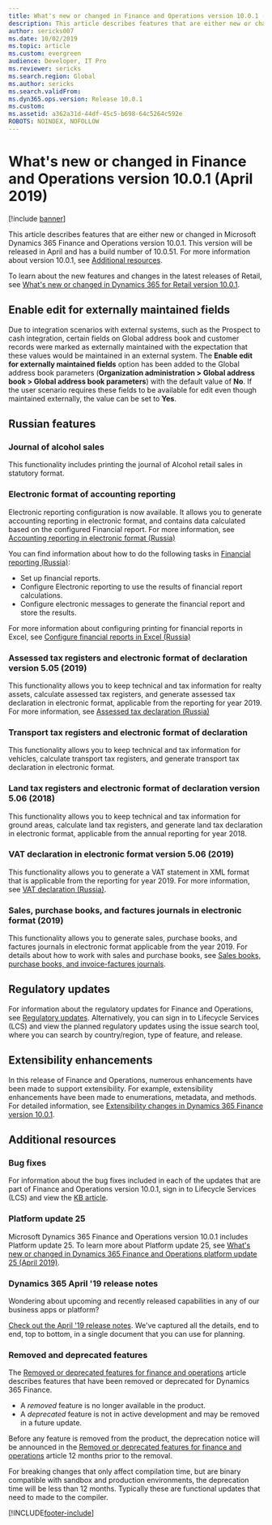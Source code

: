 ```yaml
---
title: What's new or changed in Finance and Operations version 10.0.1 (April 2019)
description: This article describes features that are either new or changed in Dynamics 365 Finance and Operations version 10.0.1. This version will be released in April.
author: sericks007
ms.date: 10/02/2019
ms.topic: article
ms.custom: evergreen
audience: Developer, IT Pro
ms.reviewer: sericks
ms.search.region: Global
ms.author: sericks
ms.search.validFrom: 
ms.dyn365.ops.version: Release 10.0.1
ms.custom: 
ms.assetid: a362a31d-44df-45c5-b698-64c5264c592e
ROBOTS: NOINDEX, NOFOLLOW
---
```

# What's new or changed in Finance and Operations version 10.0.1 (April 2019)

[!include [banner](../../../finance/includes/banner.md)]


This article describes features that are either new or changed in Microsoft Dynamics 365 Finance and Operations version 10.0.1. This version will be released in April and has a build number of 10.0.51. For more information about version 10.0.1, see [Additional resources](#additional-resources).

To learn about the new features and changes in the latest releases of Retail, see [What's new or changed in Dynamics 365 for Retail version 10.0.1](../../../commerce/get-started/whats-new-10-0-1.md).


## Enable edit for externally maintained fields

Due to integration scenarios with external systems, such as the Prospect to cash integration, certain fields on Global address book and customer records were marked as externally maintained with the expectation that these values would be maintained in an external system. The **Enable edit for externally maintained fields** option has been added to the Global address book parameters (**Organization administration > Global address book > Global address book parameters**) with the default value of **No**.  If the user scenario requires these fields to be available for edit even though maintained externally, the value can be set to **Yes**.

## Russian features

### Journal of alcohol sales
This functionality includes printing the journal of Alcohol retail sales in statutory format.

### Electronic format of accounting reporting
Electronic reporting configuration is now available. It allows you to generate accounting reporting in electronic format, and contains data calculated based on the configured Financial report. For more information, see [Accounting reporting in electronic format (Russia)](../../../finance/localizations/russia/rus-accounting-reporting.md)

You can find information about how to do the following tasks in [Financial reporting (Russia)](../../../finance/localizations/russia/rus-financial-reports.md):
- Set up financial reports.
- Configure Electronic reporting to use the results of financial report calculations.
- Configure electronic messages to generate the financial report and store the results.

For more information about configuring printing for financial reports in Excel, see [Configure financial reports in Excel (Russia)](../../../finance/localizations/russia/rus-excel-financial-report.md)

### Assessed tax registers and electronic format of declaration version 5.05 (2019)
This functionality allows you to keep technical and tax information for realty assets, calculate assessed tax registers, and generate assessed tax declaration in electronic format, applicable from the reporting for year 2019. For more information, see [Assessed tax declaration (Russia)](../../../finance/localizations/russia/rus-assessed-tax-declaration.md)

### Transport tax registers and electronic format of declaration
This functionality allows you to keep technical and tax information for vehicles, calculate transport tax registers, and generate transport tax declaration in electronic format.

### Land tax registers and electronic format of declaration version 5.06 (2018)
This functionality allows you to keep technical and tax information for ground areas, calculate land tax registers, and generate land tax declaration in electronic format, applicable from the annual reporting for year 2018.

### VAT declaration in electronic format version 5.06 (2019)
This functionality allows you to generate a VAT statement in XML format that is applicable from the reporting for year 2019.
For more information, see [VAT declaration (Russia)](../../../finance/localizations/russia/rus-VAT-declaration.md).

### Sales, purchase books, and factures journals in electronic format (2019)
This functionality allows you to generate sales, purchase books, and factures journals in electronic format applicable from the year 2019. For details about how to work with sales and purchase books, see [Sales books, purchase books, and invoice-factures journals](../../../finance/localizations/russia/rus-sales-books-purchase-books.md).

## Regulatory updates
For information about the regulatory updates for Finance and Operations, see [Regulatory updates](../../../finance/localizations/global/regulatory-updates.md). Alternatively, you can sign in to Lifecycle Services (LCS) and view the planned regulatory updates using the issue search tool, where you can search by country/region, type of feature, and release.

## Extensibility enhancements

In this release of Finance and Operations, numerous enhancements have been made to support extensibility. For example, extensibility enhancements have been made to enumerations, metadata, and methods. For detailed information, see [Extensibility changes in Dynamics 365 Finance version 10.0.1](../extensibility/extensibility-changes-10-1.md).

## Additional resources

### Bug fixes
For information about the bug fixes included in each of the updates that are part of Finance and Operations version 10.0.1, sign in to Lifecycle Services (LCS) and view the [KB article](https://fix.lcs.dynamics.com/Issue/Details?bugId=299640&dbType=3&qc=2da6de70aab0f4c61b0f920b3242211f5043697189d50a6e1fb1ac3d27ee5f78).

### Platform update 25
Microsoft Dynamics 365 Finance and Operations version 10.0.1 includes Platform update 25. To learn more about Platform update 25, see [What's new or changed in Dynamics 365 Finance and Operations platform update 25 (April 2019)](whats-new-platform-25.md).

### Dynamics 365 April '19 release notes
Wondering about upcoming and recently released capabilities in any of our business apps or platform?

[Check out the April '19 release notes](/business-applications-release-notes/April19/index). We've captured all the details, end to end, top to bottom, in a single document that you can use for planning.

### Removed and deprecated features
The [Removed or deprecated features for finance and operations](../migration-upgrade/deprecated-features.md) article describes features that have been removed or deprecated for Dynamics 365 Finance.

- A *removed* feature is no longer available in the product.
- A *deprecated* feature is not in active development and may be removed in a future update.

Before any feature is removed from the product, the deprecation notice will be announced in the [Removed or deprecated features for finance and operations](../migration-upgrade/deprecated-features.md) article 12 months prior to the removal.

For breaking changes that only affect compilation time, but are binary compatible with sandbox and production environments, the deprecation time will be less than 12 months. Typically these are functional updates that need to made to the compiler.



[!INCLUDE[footer-include](../../../includes/footer-banner.md)]

